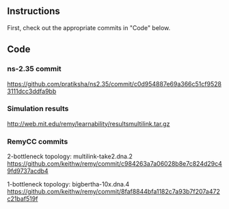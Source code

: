 ## Instructions ##
First, check out the appropriate commits in "Code" below.

## Code ##

### ns-2.35 commit ###

https://github.com/pratiksha/ns2.35/commit/c0d954887e69a366c51cf95283111dcc3ddfa9bb

### Simulation results ###

http://web.mit.edu/remy/learnability/resultsmultilink.tar.gz

### RemyCC commits ###

2-bottleneck topology: multilink-take2.dna.2 https://github.com/keithw/remy/commit/c984263a7a06028b8e7c824d29c49fd9737acdb4

1-bottleneck topology: bigbertha-10x.dna.4   https://github.com/keithw/remy/commit/8faf8844bfa1182c7a93b7f207a472c21baf519f  
